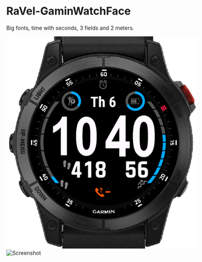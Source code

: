 # RaVel-GaminWatchFace

Big fonts, time with seconds, 3 fields and 2 meters.

![Screenshot](resources/screenshot_epix2.png)
![Screenshot](resources/screenshot.png)
